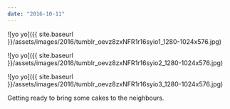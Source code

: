```yaml
---
date: "2016-10-11"
---
```


![yo yo]({{ site.baseurl }}/assets/images/2016/tumblr_oevz8zxNFR1r16syio1_1280-1024x576.jpg)

![yo yo]({{ site.baseurl }}/assets/images/2016/tumblr_oevz8zxNFR1r16syio2_1280-1024x576.jpg)

![yo yo]({{ site.baseurl }}/assets/images/2016/tumblr_oevz8zxNFR1r16syio3_1280-1024x576.jpg)

Getting ready to bring some cakes to the neighbours.
